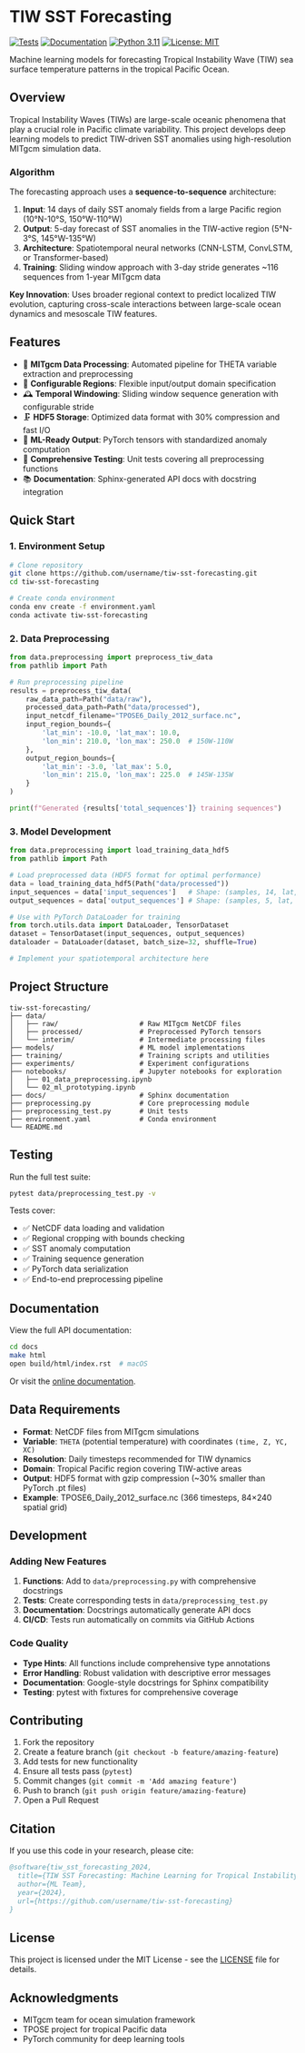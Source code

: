 # TIW SST Forecasting

[![Tests](https://github.com/username/tiw-sst-forecasting/actions/workflows/tests.yml/badge.svg)](https://github.com/username/tiw-sst-forecasting/actions/workflows/tests.yml)
[![Documentation](https://github.com/username/tiw-sst-forecasting/actions/workflows/docs.yml/badge.svg)](https://github.com/username/tiw-sst-forecasting/actions/workflows/docs.yml)
[![Python 3.11](https://img.shields.io/badge/python-3.11-blue.svg)](https://www.python.org/downloads/release/python-3110/)
[![License: MIT](https://img.shields.io/badge/License-MIT-yellow.svg)](https://opensource.org/licenses/MIT)

Machine learning models for forecasting Tropical Instability Wave (TIW) sea surface temperature patterns in the tropical Pacific Ocean.

## Overview

Tropical Instability Waves (TIWs) are large-scale oceanic phenomena that play a crucial role in Pacific climate variability. This project develops deep learning models to predict TIW-driven SST anomalies using high-resolution MITgcm simulation data.

### Algorithm

The forecasting approach uses a **sequence-to-sequence** architecture:

1. **Input**: 14 days of daily SST anomaly fields from a large Pacific region (10°N-10°S, 150°W-110°W)
2. **Output**: 5-day forecast of SST anomalies in the TIW-active region (5°N-3°S, 145°W-135°W)  
3. **Architecture**: Spatiotemporal neural networks (CNN-LSTM, ConvLSTM, or Transformer-based)
4. **Training**: Sliding window approach with 3-day stride generates ~116 sequences from 1-year MITgcm data

**Key Innovation**: Uses broader regional context to predict localized TIW evolution, capturing cross-scale interactions between large-scale ocean dynamics and mesoscale TIW features.

## Features

- 🌊 **MITgcm Data Processing**: Automated pipeline for THETA variable extraction and preprocessing
- 📐 **Configurable Regions**: Flexible input/output domain specification  
- 🕰️ **Temporal Windowing**: Sliding window sequence generation with configurable stride
- 🗜️ **HDF5 Storage**: Optimized data format with 30% compression and fast I/O
- 🧠 **ML-Ready Output**: PyTorch tensors with standardized anomaly computation
- 🔬 **Comprehensive Testing**: Unit tests covering all preprocessing functions
- 📚 **Documentation**: Sphinx-generated API docs with docstring integration

## Quick Start

### 1. Environment Setup

```bash
# Clone repository
git clone https://github.com/username/tiw-sst-forecasting.git
cd tiw-sst-forecasting

# Create conda environment
conda env create -f environment.yaml
conda activate tiw-sst-forecasting
```

### 2. Data Preprocessing

```python
from data.preprocessing import preprocess_tiw_data
from pathlib import Path

# Run preprocessing pipeline
results = preprocess_tiw_data(
    raw_data_path=Path("data/raw"),
    processed_data_path=Path("data/processed"), 
    input_netcdf_filename="TPOSE6_Daily_2012_surface.nc",
    input_region_bounds={
        'lat_min': -10.0, 'lat_max': 10.0,
        'lon_min': 210.0, 'lon_max': 250.0  # 150W-110W
    },
    output_region_bounds={
        'lat_min': -3.0, 'lat_max': 5.0,
        'lon_min': 215.0, 'lon_max': 225.0  # 145W-135W
    }
)

print(f"Generated {results['total_sequences']} training sequences")
```

### 3. Model Development

```python
from data.preprocessing import load_training_data_hdf5
from pathlib import Path

# Load preprocessed data (HDF5 format for optimal performance)
data = load_training_data_hdf5(Path("data/processed"))
input_sequences = data['input_sequences']   # Shape: (samples, 14, lat, lon)
output_sequences = data['output_sequences'] # Shape: (samples, 5, lat, lon)

# Use with PyTorch DataLoader for training
from torch.utils.data import DataLoader, TensorDataset
dataset = TensorDataset(input_sequences, output_sequences)
dataloader = DataLoader(dataset, batch_size=32, shuffle=True)

# Implement your spatiotemporal architecture here
```

## Project Structure

```
tiw-sst-forecasting/
├── data/
│   ├── raw/                    # Raw MITgcm NetCDF files
│   ├── processed/              # Preprocessed PyTorch tensors
│   └── interim/                # Intermediate processing files
├── models/                     # ML model implementations
├── training/                   # Training scripts and utilities  
├── experiments/                # Experiment configurations
├── notebooks/                  # Jupyter notebooks for exploration
│   ├── 01_data_preprocessing.ipynb
│   └── 02_ml_prototyping.ipynb
├── docs/                       # Sphinx documentation
├── preprocessing.py            # Core preprocessing module
├── preprocessing_test.py       # Unit tests
├── environment.yaml            # Conda environment
└── README.md
```

## Testing

Run the full test suite:

```bash
pytest data/preprocessing_test.py -v
```

Tests cover:
- ✅ NetCDF data loading and validation
- ✅ Regional cropping with bounds checking  
- ✅ SST anomaly computation
- ✅ Training sequence generation
- ✅ PyTorch data serialization
- ✅ End-to-end preprocessing pipeline

## Documentation

View the full API documentation:

```bash
cd docs
make html
open build/html/index.rst  # macOS
```

Or visit the [online documentation](https://username.github.io/tiw-sst-forecasting/).

## Data Requirements

- **Format**: NetCDF files from MITgcm simulations
- **Variable**: `THETA` (potential temperature) with coordinates `(time, Z, YC, XC)`
- **Resolution**: Daily timesteps recommended for TIW dynamics
- **Domain**: Tropical Pacific region covering TIW-active areas
- **Output**: HDF5 format with gzip compression (~30% smaller than PyTorch .pt files)
- **Example**: TPOSE6_Daily_2012_surface.nc (366 timesteps, 84×240 spatial grid)

## Development

### Adding New Features

1. **Functions**: Add to `data/preprocessing.py` with comprehensive docstrings
2. **Tests**: Create corresponding tests in `data/preprocessing_test.py`  
3. **Documentation**: Docstrings automatically generate API docs
4. **CI/CD**: Tests run automatically on commits via GitHub Actions

### Code Quality

- **Type Hints**: All functions include comprehensive type annotations
- **Error Handling**: Robust validation with descriptive error messages
- **Documentation**: Google-style docstrings for Sphinx compatibility
- **Testing**: pytest with fixtures for comprehensive coverage

## Contributing

1. Fork the repository
2. Create a feature branch (`git checkout -b feature/amazing-feature`)
3. Add tests for new functionality
4. Ensure all tests pass (`pytest`)
5. Commit changes (`git commit -m 'Add amazing feature'`)
6. Push to branch (`git push origin feature/amazing-feature`)
7. Open a Pull Request

## Citation

If you use this code in your research, please cite:

```bibtex
@software{tiw_sst_forecasting_2024,
  title={TIW SST Forecasting: Machine Learning for Tropical Instability Wave Prediction},
  author={ML Team},
  year={2024},
  url={https://github.com/username/tiw-sst-forecasting}
}
```

## License

This project is licensed under the MIT License - see the [LICENSE](LICENSE) file for details.

## Acknowledgments

- MITgcm team for ocean simulation framework
- TPOSE project for tropical Pacific data
- PyTorch community for deep learning tools